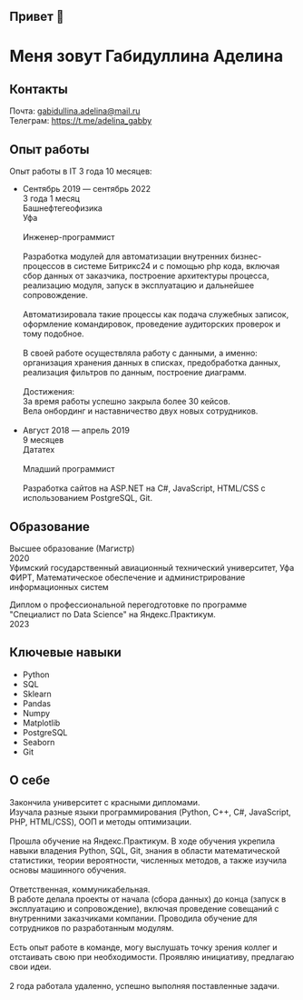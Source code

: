 ## Привет 👋
# Меня зовут Габидуллина Аделина 
## Контакты

Почта: gabidullina.adelina@mail.ru
<br>
Телеграм: https://t.me/adelina_gabby

## Опыт работы 
Опыт работы в IT 3 года 10 месяцев:
<ul>
<li>
Сентябрь 2019 — сентябрь 2022
<br>
3 года 1 месяц
<br>
Башнефтегеофизика
<br>
Уфа
<br><br>
Инженер-программист<br><br>
Разработка модулей для автоматизации внутренних бизнес-процессов в системе Битрикс24 и с помощью php кода, включая сбор данных от заказчика, построение архитектуры процесса, реализацию модуля, запуск в эксплуатацию и дальнейшее сопровождение.
<br><br>
Автоматизировала такие процессы как подача служебных записок, оформление командировок, проведение аудиторских проверок и тому подобное.
<br><br>
В своей работе осуществляла работу с данными, а именно: организация хранения данных в списках, предобработка данных, реализация фильтров по данным, построение диаграмм.
<br><br>
Достижения:<br>
За время работы успешно закрыла более 30 кейсов.<br>
Вела онбординг и наставничество двух новых сотрудников.
</li>

<br>
<li>
 Август 2018 — апрель 2019<br>
9 месяцев<br>
Дататех<br><br>
Младший программист<br><br>
Разработка сайтов на ASP.NET на C#, JavaScript, HTML/CSS с использованием PostgreSQL, Git.<br>
</li>
</ul>

## Образование

Высшее образование (Магистр)<br>
2020<br>
Уфимский государственный авиационный технический университет, Уфа<br>
ФИРТ, Математическое обеспечение и администрирование информационных систем<br>

Диплом о профессиональной перегодготовке по программе "Специалист по Data Science" на Яндекс.Практикум.<br>
2023


## Ключевые навыки
<ul>
<li>Python</li>
<li>SQL</li>
<li>Sklearn</li>
<li>Pandas</li>
<li>Numpy</li>
<li>Matplotlib</li>
<li>PostgreSQL</li>
<li>Seaborn</li>
<li>Git</li>
</ul>


## О себе
Закончила университет с красными дипломами.<br>
Изучала разные языки программирования (Python, C++, C#, JavaScript, PHP, HTML/CSS), ООП и методы оптимизации.
<br><br>
Прошла обучение на Яндекс.Практикум.
В ходе обучения укрепила навыки владения Python, SQL, Git, знания в области математической статистики, теории вероятности, численных методов, а также изучила основы машинного обучения.
<br><br>
Ответственная, коммуникабельная.<br>
В работе делала проекты от начала (сбора данных) до конца (запуск в эксплуатацию и сопровождение), включая проведение совещаний с внутренними заказчиками компании. Проводила обучение для сотрудников по разработанным модулям.
<br><br>
Есть опыт работе в команде, могу выслушать точку зрения коллег и отстаивать свою при необходимости. Проявляю инициативу, предлагаю свои идеи.
<br><br>
2 года работала удаленно, успешно выполняя поставленные задачи.
<br><br>


<!--
**adelinagabby/adelinagabby** is a ✨ _special_ ✨ repository because its `README.md` (this file) appears on your GitHub profile.

Here are some ideas to get you started:

- 🔭 I’m currently working on ...
- 🌱 I’m currently learning ...
- 👯 I’m looking to collaborate on ...
- 🤔 I’m looking for help with ...
- 💬 Ask me about ...
- 📫 How to reach me: ...
- 😄 Pronouns: ...
- ⚡ Fun fact: ...
-->
